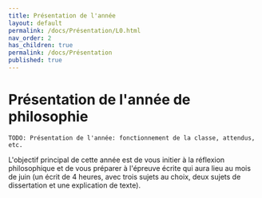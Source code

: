 ```yaml
---
title: Présentation de l'année
layout: default
permalink: /docs/Présentation/L0.html
nav_order: 2
has_children: true
permalink: /docs/Présentation
published: true
---
```


# Présentation de l'année de philosophie

```TODO: Présentation de l'année: fonctionnement de la classe, attendus, etc.```  

L'objectif principal de cette année est de vous initier à la réflexion philosophique et de vous préparer à l'épreuve écrite qui aura lieu au mois de juin (un écrit de 4 heures, avec trois sujets au choix, deux sujets de dissertation et une explication de texte).  